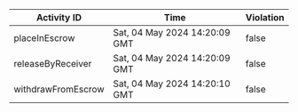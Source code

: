 | Activity ID | Time | Violation |
| --- | --- | --- |
| placeInEscrow | Sat, 04 May 2024 14:20:09 GMT | false |
| releaseByReceiver | Sat, 04 May 2024 14:20:09 GMT | false |
| withdrawFromEscrow | Sat, 04 May 2024 14:20:10 GMT | false |